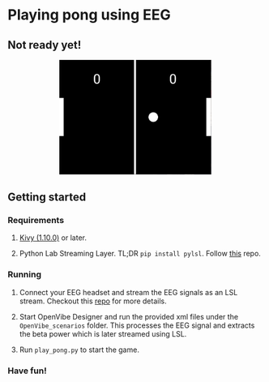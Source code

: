 # Playing pong using EEG
## Not ready yet!
<p align="center">
<img src="/README/pong.png" alt="Pong_screen" width="300px"/>
</p>


## Getting started

### Requirements
1. [Kivy (1.10.0)](https://kivy.org/#home) or later.

2. Python Lab Streaming Layer. TL;DR `pip install pylsl`. Follow [this](https://github.com/sccn/labstreaminglayer) repo.


### Running
1. Connect your EEG headset and stream the EEG signals as an LSL stream. Checkout this [repo](https://github.com/sccn/labstreaminglayer)
for more details.

2. Start OpenVibe Designer and run the provided xml files under the `OpenVibe_scenarios` folder. This processes the 
EEG signal and extracts the beta power which is later streamed using LSL.

3. Run `play_pong.py` to start the game.

### Have fun!
 



